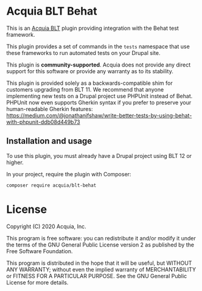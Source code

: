 Acquia BLT Behat
====

This is an [Acquia BLT](https://github.com/acquia/blt) plugin providing integration with the Behat test framework.

This plugin provides a set of commands in the `tests` namespace that use these frameworks to run automated tests on your Drupal site.

This plugin is **community-supported**. Acquia does not provide any direct support for this software or provide any warranty as to its stability.

This plugin is provided solely as a backwards-compatible shim for customers upgrading from BLT 11. We recommend that anyone implementing new tests on a Drupal project use PHPUnit instead of Behat. PHPUnit now even supports Gherkin syntax if you prefer to preserve your human-readable Gherkin features: https://medium.com/@jonathanjfshaw/write-better-tests-by-using-behat-with-phpunit-ddb08d449b73

## Installation and usage

To use this plugin, you must already have a Drupal project using BLT 12 or higher.

In your project, require the plugin with Composer:

`composer require acquia/blt-behat`

# License

Copyright (C) 2020 Acquia, Inc.

This program is free software: you can redistribute it and/or modify it under the terms of the GNU General Public License version 2 as published by the Free Software Foundation.

This program is distributed in the hope that it will be useful, but WITHOUT ANY WARRANTY; without even the implied warranty of MERCHANTABILITY or FITNESS FOR A PARTICULAR PURPOSE.  See the GNU General Public License for more details.
